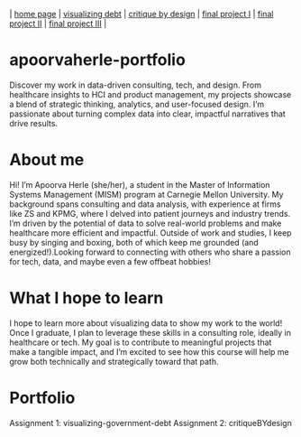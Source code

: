 | [home page](https://herleapoorva.github.io/apoorvaherle-portfolio/) | [visualizing debt](https://herleapoorva.github.io/apoorvaherle-portfolio/visualizing-government-debt) | [critique by design](https://herleapoorva.github.io/apoorvaherle-portfolio/critiqueBYdesign) | [final project I](final-project-part-one) | [final project II](final-project-part-two) | [final project III](final-project-part-three) |
# apoorvaherle-portfolio
Discover my work in data-driven consulting, tech, and design. From healthcare insights to HCI and product management, my projects showcase a blend of strategic thinking, analytics, and user-focused design. I’m passionate about turning complex data into clear, impactful narratives that drive results.

# About me
Hi! I’m Apoorva Herle (she/her), a student in the Master of Information Systems Management (MISM) program at Carnegie Mellon University. My background spans consulting and data analysis, with experience at firms like ZS and KPMG, where I delved into patient journeys and industry trends. I’m driven by the potential of data to solve real-world problems and make healthcare more efficient and impactful.
Outside of work and studies, I keep busy by singing and boxing, both of which keep me grounded (and energized!).Looking forward to connecting with others who share a passion for tech, data, and maybe even a few offbeat hobbies!

# What I hope to learn
I hope to learn more about visualizing data to show my work to the world!
Once I graduate, I plan to leverage these skills in a consulting role, ideally in healthcare or tech. My goal is to contribute to meaningful projects that make a tangible impact, and I’m excited to see how this course will help me grow both technically and strategically toward that path.

# Portfolio 
Assignment 1: visualizing-government-debt
Assignment 2: critiqueBYdesign
